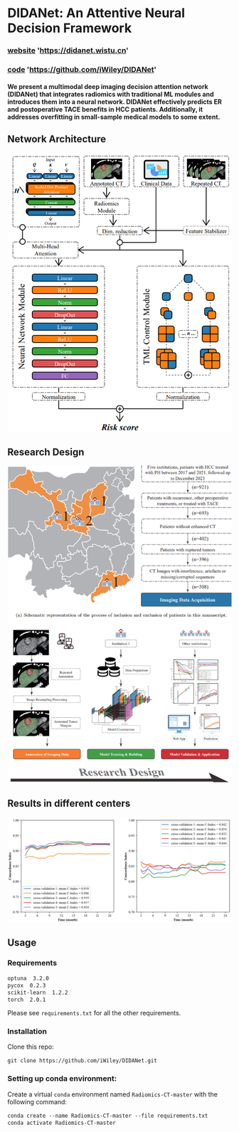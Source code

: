 # DIDANet: An Attentive Neural Decision Framework
### [website](didanet.wistu.cn) 'https://didanet.wistu.cn'
### [code](https://github.com/iWiley/DIDANet) 'https://github.com/iWiley/DIDANet'

#### We present a multimodal deep imaging decision attention network (DIDANet) that integrates radiomics with traditional ML modules and introduces them into a neural network. DIDANet effectively predicts ER and postoperative TACE benefits in HCC patients. Additionally, it addresses overfitting in small-sample medical models to some extent.

## Network Architecture
![输入图片说明](fig/fig2.png)

## Research Design
![输入图片说明](fig/fig1.png)

## Results in different centers
![输入图片说明](fig/fig3.png)
##  Usage
### Requirements
```
optuna  3.2.0
pycox  0.2.3
scikit-learn  1.2.2
torch  2.0.1
```
Please see ```requirements.txt``` for all the other requirements.
### Installation
Clone this repo:
```
git clone https://github.com/iWiley/DIDANet.git
```
### Setting up conda environment:
Create a virtual ```conda``` environment named ```Radiomics-CT-master``` with the following command:
```
conda create --name Radiomics-CT-master --file requirements.txt
conda activate Radiomics-CT-master
```

